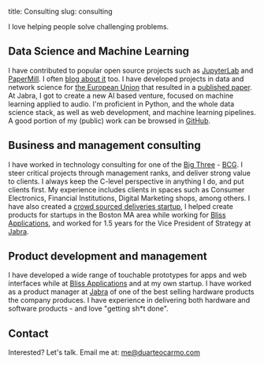 title: Consulting
slug: consulting

I love helping people solve challenging problems. 

## Data Science and Machine Learning

I have contributed to popular open source projects such as [JupyterLab](https://jupyterlab.readthedocs.io/en/stable/#) and [PaperMill](https://papermill.readthedocs.io/en/latest/#). I often [blog about it](https://duarteocarmo.com/) too. I have developed projects in data and network science for [the European Union](https://thesis.duarteocarmo.com/) that resulted in a [published paper](https://www.sciencedirect.com/science/article/pii/S004016251930006X#!). At Jabra, I got to create a new AI based venture, focused on machine learning applied to audio. I'm proficient in Python, and the whole data science stack, as well as web development, and machine learning pipelines. A good portion of my (public) work can be browsed in [GitHub](https://github.com/duarteocarmo). 

## Business and management consulting

I have worked in technology consulting for one of the [Big Three](https://en.wikipedia.org/wiki/Big_Three_(management_consultancies)) - [BCG](https://bcgplatinion.com/nordics/). I steer critical projects through management ranks, and deliver strong value to clients. I always keep the C-level perspective in anything I do, and put clients first. My experience includes clients in spaces such as Consumer Electronics, Financial Institutions, Digital Marketing shops, among others. I have also created a [crowd sourced deliveries startup](https://www.linkedin.com/company/eguru-delivery-service/), I helped create products for startups in the Boston MA area while working for [Bliss Applications](https://www.blissapplications.com/), and worked for 1.5 years for the Vice President of Strategy at [Jabra](https://jabra.com). 


## Product development and management

I have developed a wide range of touchable prototypes for apps and web interfaces while at [Bliss Applications](https://blissapplications.com) and at my own startup. I have worked as a product manager at [Jabra](https://jabra.com) of one of the best selling hardware products the company produces. I have experience in delivering both hardware and software products - and love "getting sh*t done". 

## Contact

Interested? Let's talk. Email me at: me@duarteocarmo.com

